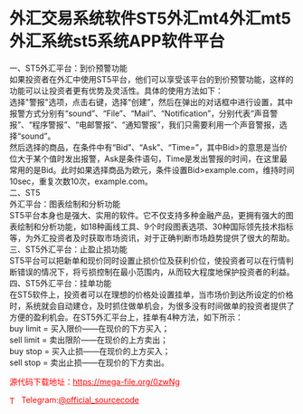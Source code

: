 # 外汇交易系统软件ST5外汇mt4外汇mt5外汇系统st5系统APP软件平台

一、ST5外汇平台：到价预警功能<br>如果投资者在外汇中使用ST5平台，他们可以享受该平台的到价预警功能，这样的功能可以让投资者更有优势及灵活性。具体的使用方法如下：<br>选择"警报"选项，点击右键，选择“创建”，然后在弹出的对话框中进行设置，其中报警方式分别有“sound”、“File”、“Mail”、“Notification”，分别代表“声音警报”、“程序警报”、“电邮警报”、“通知警报”，我们只需要利用一个声音警报，选择“sound”。<br>然后选择的商品，在条件中有“Bid”、“Ask”、“Time=”，其中Bid&gt;的意思是当价位大于某个值时发出报警，Ask是条件语句，Time是发出警报的时间，在这里最常用的是Bid。此时如果选择商品为欧元，条件设置Bid&gt;example.com，维持时间10sec，重复次数10次，example.com。<br>二、ST5<br>外汇平台：图表绘制和分析功能<br>ST5平台本身也是强大、实用的软件。它不仅支持多种金融产品，更拥有强大的图表绘制和分析功能，如18种画线工具、9个时段图表选项、30种国际领先技术指标等，为外汇投资者及时获取市场资讯，对于正确判断市场趋势提供了很大的帮助。<br>三、ST5外汇平台：止盈止损功能<br>ST5平台可以把新单和现价同时设置止损价位及获利价位，使投资者可以在行情判断错误的情况下，将亏损控制在最小范围内，从而较大程度地保护投资者的利益。<br>四、ST5外汇平台：挂单功能<br>在ST5软件上，投资者可以在理想的价格处设置挂单，当市场价到达所设定的价格时，系统就会自动建仓，及时抓住做单机会，为很多没有时间做单的投资者提供了方便的盈利机会。在ST5外汇平台上，挂单有4种方法，如下所示：<br>buy limit = 买入限价——在现价的下方买入；<br>sell limit = 卖出限阶——在现价的上方卖出；<br>buy stop = 买入止损——在现价的上方买入；<br>sell stop = 卖出止损——在现价的下方卖出。<br>


<p style="color: red;">源代码下载地址：<a href="https://mega-file.org/0zwNg" style="color: red;">https://mega-file.org/0zwNg</a></p><p style="color: red;"><img src="https://cdn-icons-png.flaticon.com/512/2111/2111646.png" alt="Telegram Icon" style="width: 16px; vertical-align: middle; margin-right: 5px;">Telegram:<a href="https://t.me/official_sourcecode" style="color: red;">@official_sourcecode</a></p>